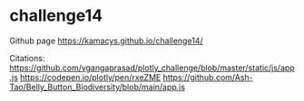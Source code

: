 # challenge14
Github page https://kamacys.github.io/challenge14/

Citations:
https://github.com/vgangaprasad/plotly_challenge/blob/master/static/js/app.js
https://codepen.io/plotly/pen/rxeZME
https://github.com/Ash-Tao/Belly_Button_Biodiversity/blob/main/app.js
